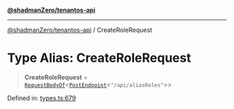 [**@shadmanZero/tenantos-api**](../README.md)

***

[@shadmanZero/tenantos-api](../globals.md) / CreateRoleRequest

# Type Alias: CreateRoleRequest

> **CreateRoleRequest** = [`RequestBodyOf`](RequestBodyOf.md)\<[`PostEndpoint`](PostEndpoint.md)\<`"/api/aliasRoles"`\>\>

Defined in: [types.ts:679](https://github.com/shadmanZero/tenantos-api/blob/507575e6d82ab5e3b8a10f708778a3645f250cd6/src/types.ts#L679)
